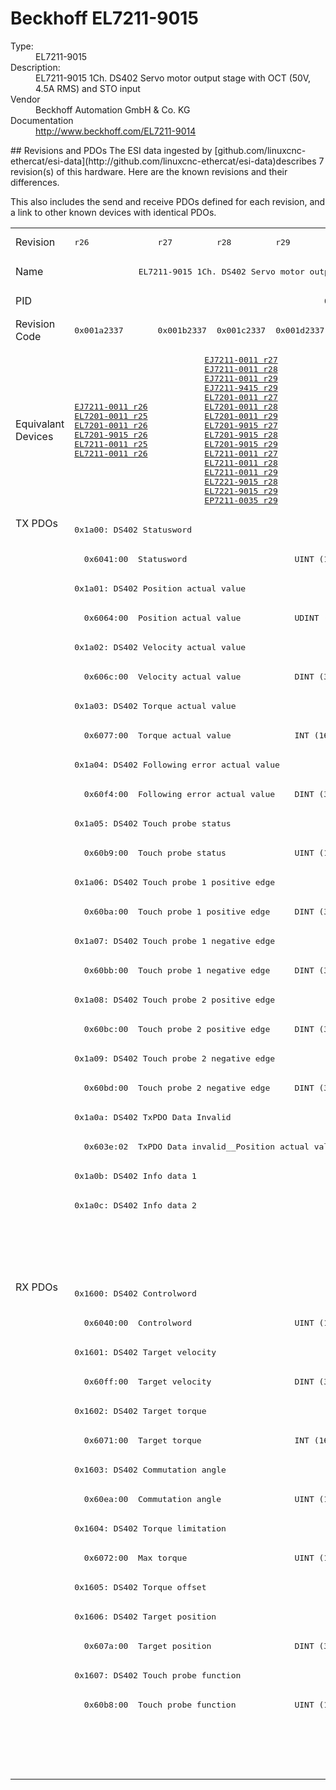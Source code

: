 #  Beckhoff EL7211-9015

<dl>
  <dt>Type:</dt><dd>EL7211-9015</dd>
  <dt>Description:</dt><dd>EL7211-9015 1Ch. DS402 Servo motor output stage with OCT (50V, 4.5A RMS) and STO input</dd>
  <dt>Vendor</dt><dd>Beckhoff Automation GmbH & Co. KG</dd>
  <dt>Documentation</dt><dd><a href="http://www.beckhoff.com/EL7211-9014">http://www.beckhoff.com/EL7211-9014</a></dd>
</dl>
## Revisions and PDOs
The ESI data ingested by [github.com/linuxcnc-ethercat/esi-data](http://github.com/linuxcnc-ethercat/esi-data)describes 7 revision(s) of this hardware.  Here are the known revisions and their differences.

This also includes the send and receive PDOs defined for each revision, and a link to other known devices with identical PDOs.

<table>
<tr >
<td class="first">Revision</td>
<td ><pre>r26</pre></td>
<td ><pre>r27</pre></td>
<td ><pre>r28</pre></td>
<td ><pre>r29</pre></td>
<td ><pre>r30</pre></td>
<td ><pre>r31</pre></td>
<td ><pre>r32</pre></td>
</tr>
<tr >
<td class="first">Name</td>
<td  colspan=7 align="center"><pre>EL7211-9015 1Ch. DS402 Servo motor output stage with OCT (50V, 4.5A RMS) and STO input</pre></td>
</tr>
<tr >
<td class="first">PID</td>
<td  colspan=7 align="center"><pre>0x1c2b3052</pre></td>
</tr>
<tr >
<td class="first">Revision Code</td>
<td ><pre>0x001a2337</pre></td>
<td ><pre>0x001b2337</pre></td>
<td ><pre>0x001c2337</pre></td>
<td ><pre>0x001d2337</pre></td>
<td ><pre>0x001e2337</pre></td>
<td ><pre>0x001f2337</pre></td>
<td ><pre>0x00202337</pre></td>
</tr>
<tr >
<td class="first">Equivalant Devices</td>
<td ><pre><a href="EJ7211-0011">EJ7211-0011 r26</a><br/><a href="EL7201-0011">EL7201-0011 r25</a><br/><a href="EL7201-0011">EL7201-0011 r26</a><br/><a href="EL7201-9015">EL7201-9015 r26</a><br/><a href="EL7211-0011">EL7211-0011 r25</a><br/><a href="EL7211-0011">EL7211-0011 r26</a></pre></td>
<td  colspan=3 align="center"><pre><a href="EJ7211-0011">EJ7211-0011 r27</a><br/><a href="EJ7211-0011">EJ7211-0011 r28</a><br/><a href="EJ7211-0011">EJ7211-0011 r29</a><br/><a href="EJ7211-9415">EJ7211-9415 r29</a><br/><a href="EL7201-0011">EL7201-0011 r27</a><br/><a href="EL7201-0011">EL7201-0011 r28</a><br/><a href="EL7201-0011">EL7201-0011 r29</a><br/><a href="EL7201-9015">EL7201-9015 r27</a><br/><a href="EL7201-9015">EL7201-9015 r28</a><br/><a href="EL7201-9015">EL7201-9015 r29</a><br/><a href="EL7211-0011">EL7211-0011 r27</a><br/><a href="EL7211-0011">EL7211-0011 r28</a><br/><a href="EL7211-0011">EL7211-0011 r29</a><br/><a href="EL7221-9015">EL7221-9015 r28</a><br/><a href="EL7221-9015">EL7221-9015 r29</a><br/><a href="EP7211-0035">EP7211-0035 r29</a></pre></td>
<td  colspan=2 align="center"><pre><a href="EJ7211-0011">EJ7211-0011 r30</a><br/><a href="EJ7211-0011">EJ7211-0011 r31</a><br/><a href="EJ7211-9415">EJ7211-9415 r30</a><br/><a href="EJ7211-9415">EJ7211-9415 r31</a><br/><a href="EL7201-0011">EL7201-0011 r30</a><br/><a href="EL7201-0011">EL7201-0011 r31</a><br/><a href="EL7201-9015">EL7201-9015 r30</a><br/><a href="EL7201-9015">EL7201-9015 r31</a><br/><a href="EL7211-0011">EL7211-0011 r30</a><br/><a href="EL7211-0011">EL7211-0011 r31</a><br/><a href="EL7221-9015">EL7221-9015 r30</a><br/><a href="EL7221-9015">EL7221-9015 r31</a><br/><a href="EP7211-0035">EP7211-0035 r30</a><br/><a href="EP7211-0035">EP7211-0035 r31</a></pre></td>
<td ><pre><a href="EJ7211-0011">EJ7211-0011 r32</a><br/><a href="EJ7211-9415">EJ7211-9415 r32</a><br/><a href="EL7201-0011">EL7201-0011 r32</a><br/><a href="EL7201-9015">EL7201-9015 r32</a><br/><a href="EL7211-0011">EL7211-0011 r32</a><br/><a href="EL7221-9015">EL7221-9015 r32</a><br/><a href="EP7211-0035">EP7211-0035 r32</a></pre></td>
</tr>
<tr class="txpdo pdosection">
<td class="first" rowspan=26 valign=top>TX PDOs</td>
<td colspan=7 align="left"><pre>0x1a00: DS402 Statusword</pre></td>
<td></td>
</tr>
<tr class="txpdo">
<td  colspan=7 align="left"><pre>  0x6041:00  Statusword                      UINT (16 bits)</pre></td>
</tr>
<tr class="txpdo pdosection">
<td  colspan=7 align="left"><pre>0x1a01: DS402 Position actual value</pre></td>
</tr>
<tr class="txpdo">
<td  colspan=7 align="left"><pre>  0x6064:00  Position actual value           UDINT (32 bits)</pre></td>
</tr>
<tr class="txpdo pdosection">
<td  colspan=7 align="left"><pre>0x1a02: DS402 Velocity actual value</pre></td>
</tr>
<tr class="txpdo">
<td  colspan=7 align="left"><pre>  0x606c:00  Velocity actual value           DINT (32 bits)</pre></td>
</tr>
<tr class="txpdo pdosection">
<td  colspan=7 align="left"><pre>0x1a03: DS402 Torque actual value</pre></td>
</tr>
<tr class="txpdo">
<td  colspan=7 align="left"><pre>  0x6077:00  Torque actual value             INT (16 bits)</pre></td>
</tr>
<tr class="txpdo pdosection">
<td  colspan=7 align="left"><pre>0x1a04: DS402 Following error actual value</pre></td>
</tr>
<tr class="txpdo">
<td  colspan=7 align="left"><pre>  0x60f4:00  Following error actual value    DINT (32 bits)</pre></td>
</tr>
<tr class="txpdo pdosection">
<td  colspan=7 align="left"><pre>0x1a05: DS402 Touch probe status</pre></td>
</tr>
<tr class="txpdo">
<td  colspan=7 align="left"><pre>  0x60b9:00  Touch probe status              UINT (16 bits)</pre></td>
</tr>
<tr class="txpdo pdosection">
<td  colspan=7 align="left"><pre>0x1a06: DS402 Touch probe 1 positive edge</pre></td>
</tr>
<tr class="txpdo">
<td  colspan=7 align="left"><pre>  0x60ba:00  Touch probe 1 positive edge     DINT (32 bits)</pre></td>
</tr>
<tr class="txpdo pdosection">
<td  colspan=7 align="left"><pre>0x1a07: DS402 Touch probe 1 negative edge</pre></td>
</tr>
<tr class="txpdo">
<td  colspan=7 align="left"><pre>  0x60bb:00  Touch probe 1 negative edge     DINT (32 bits)</pre></td>
</tr>
<tr class="txpdo pdosection">
<td  colspan=7 align="left"><pre>0x1a08: DS402 Touch probe 2 positive edge</pre></td>
</tr>
<tr class="txpdo">
<td  colspan=7 align="left"><pre>  0x60bc:00  Touch probe 2 positive edge     DINT (32 bits)</pre></td>
</tr>
<tr class="txpdo pdosection">
<td  colspan=7 align="left"><pre>0x1a09: DS402 Touch probe 2 negative edge</pre></td>
</tr>
<tr class="txpdo">
<td  colspan=7 align="left"><pre>  0x60bd:00  Touch probe 2 negative edge     DINT (32 bits)</pre></td>
</tr>
<tr class="txpdo pdosection">
<td  colspan=7 align="left"><pre>0x1a0a: DS402 TxPDO Data Invalid</pre></td>
</tr>
<tr class="txpdo">
<td  colspan=7 align="left"><pre>  0x603e:02  TxPDO Data invalid__Position actual value  BOOL</pre></td>
</tr>
<tr class="txpdo pdosection">
<td  colspan=7 align="left"><pre>0x1a0b: DS402 Info data 1</pre></td>
</tr>
<tr class="txpdo pdosection">
<td  colspan=7 align="left"><pre>0x1a0c: DS402 Info data 2</pre></td>
</tr>
<tr class="txpdo pdosection">
<td  colspan=4 align="left"></td>
<td  colspan=3 align="left"><pre>0x1a0e: DS402 Modes of operation display</pre></td>
</tr>
<tr class="txpdo">
<td  colspan=4 align="left"></td>
<td  colspan=3 align="left"><pre>  0x6061:00  Modes of operation display      USINT (8 bits)</pre></td>
</tr>
<tr class="rxpdo pdosection">
<td class="first" rowspan=17 valign=top>RX PDOs</td>
<td colspan=7 align="left"><pre>0x1600: DS402 Controlword</pre></td>
<td></td>
</tr>
<tr class="rxpdo">
<td  colspan=7 align="left"><pre>  0x6040:00  Controlword                     UINT (16 bits)</pre></td>
</tr>
<tr class="rxpdo pdosection">
<td  colspan=7 align="left"><pre>0x1601: DS402 Target velocity</pre></td>
</tr>
<tr class="rxpdo">
<td  colspan=7 align="left"><pre>  0x60ff:00  Target velocity                 DINT (32 bits)</pre></td>
</tr>
<tr class="rxpdo pdosection">
<td  colspan=7 align="left"><pre>0x1602: DS402 Target torque</pre></td>
</tr>
<tr class="rxpdo">
<td  colspan=7 align="left"><pre>  0x6071:00  Target torque                   INT (16 bits)</pre></td>
</tr>
<tr class="rxpdo pdosection">
<td  colspan=7 align="left"><pre>0x1603: DS402 Commutation angle</pre></td>
</tr>
<tr class="rxpdo">
<td  colspan=7 align="left"><pre>  0x60ea:00  Commutation angle               UINT (16 bits)</pre></td>
</tr>
<tr class="rxpdo pdosection">
<td  colspan=7 align="left"><pre>0x1604: DS402 Torque limitation</pre></td>
</tr>
<tr class="rxpdo">
<td  colspan=7 align="left"><pre>  0x6072:00  Max torque                      UINT (16 bits)</pre></td>
</tr>
<tr class="rxpdo pdosection">
<td  colspan=7 align="left"><pre>0x1605: DS402 Torque offset</pre></td>
</tr>
<tr class="rxpdo pdosection">
<td  colspan=7 align="left"><pre>0x1606: DS402 Target position</pre></td>
</tr>
<tr class="rxpdo">
<td  colspan=7 align="left"><pre>  0x607a:00  Target position                 DINT (32 bits)</pre></td>
</tr>
<tr class="rxpdo pdosection">
<td  colspan=7 align="left"><pre>0x1607: DS402 Touch probe function</pre></td>
</tr>
<tr class="rxpdo">
<td  colspan=7 align="left"><pre>  0x60b8:00  Touch probe function            UINT (16 bits)</pre></td>
</tr>
<tr class="rxpdo pdosection">
<td  colspan=4 align="left"></td>
<td  colspan=3 align="left"><pre>0x1608: DS402 Modes of operation</pre></td>
</tr>
<tr class="rxpdo">
<td  colspan=4 align="left"></td>
<td  colspan=3 align="left"><pre>  0x6060:00  Modes of operation              USINT (8 bits)</pre></td>
</tr>
</table>
